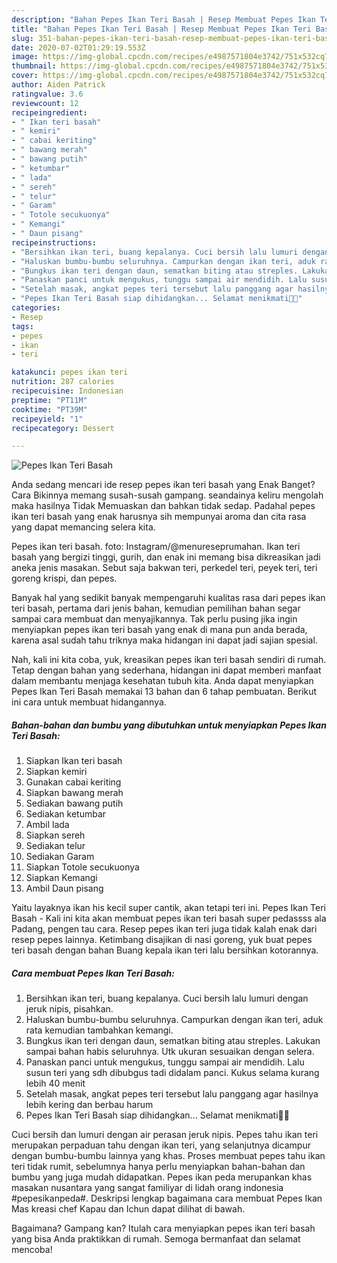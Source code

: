 ```yaml
---
description: "Bahan Pepes Ikan Teri Basah | Resep Membuat Pepes Ikan Teri Basah Yang Enak dan Simpel"
title: "Bahan Pepes Ikan Teri Basah | Resep Membuat Pepes Ikan Teri Basah Yang Enak dan Simpel"
slug: 351-bahan-pepes-ikan-teri-basah-resep-membuat-pepes-ikan-teri-basah-yang-enak-dan-simpel
date: 2020-07-02T01:29:19.553Z
image: https://img-global.cpcdn.com/recipes/e4987571804e3742/751x532cq70/pepes-ikan-teri-basah-foto-resep-utama.jpg
thumbnail: https://img-global.cpcdn.com/recipes/e4987571804e3742/751x532cq70/pepes-ikan-teri-basah-foto-resep-utama.jpg
cover: https://img-global.cpcdn.com/recipes/e4987571804e3742/751x532cq70/pepes-ikan-teri-basah-foto-resep-utama.jpg
author: Aiden Patrick
ratingvalue: 3.6
reviewcount: 12
recipeingredient:
- " Ikan teri basah"
- " kemiri"
- " cabai keriting"
- " bawang merah"
- " bawang putih"
- " ketumbar"
- " lada"
- " sereh"
- " telur"
- " Garam"
- " Totole secukuonya"
- " Kemangi"
- " Daun pisang"
recipeinstructions:
- "Bersihkan ikan teri, buang kepalanya. Cuci bersih lalu lumuri dengan jeruk nipis, pisahkan."
- "Haluskan bumbu-bumbu seluruhnya. Campurkan dengan ikan teri, aduk rata kemudian tambahkan kemangi."
- "Bungkus ikan teri dengan daun, sematkan biting atau streples. Lakukan sampai bahan habis seluruhnya. Utk ukuran sesuaikan dengan selera."
- "Panaskan panci untuk mengukus, tunggu sampai air mendidih. Lalu susun teri yang sdh dibubgus tadi didalam panci. Kukus selama kurang lebih 40 menit"
- "Setelah masak, angkat pepes teri tersebut lalu panggang agar hasilnya lebih kering dan berbau harum"
- "Pepes Ikan Teri Basah siap dihidangkan... Selamat menikmati🙏🙏"
categories:
- Resep
tags:
- pepes
- ikan
- teri

katakunci: pepes ikan teri 
nutrition: 287 calories
recipecuisine: Indonesian
preptime: "PT11M"
cooktime: "PT39M"
recipeyield: "1"
recipecategory: Dessert

---
```



![Pepes Ikan Teri Basah](https://img-global.cpcdn.com/recipes/e4987571804e3742/751x532cq70/pepes-ikan-teri-basah-foto-resep-utama.jpg)

Anda sedang mencari ide resep pepes ikan teri basah yang Enak Banget? Cara Bikinnya memang susah-susah gampang. seandainya keliru mengolah maka hasilnya Tidak Memuaskan dan bahkan tidak sedap. Padahal pepes ikan teri basah yang enak harusnya sih mempunyai aroma dan cita rasa yang dapat memancing selera kita.

Pepes ikan teri basah. foto: Instagram/@menureseprumahan. Ikan teri basah yang bergizi tinggi, gurih, dan enak ini memang bisa dikreasikan jadi aneka jenis masakan. Sebut saja bakwan teri, perkedel teri, peyek teri, teri goreng krispi, dan pepes.

Banyak hal yang sedikit banyak mempengaruhi kualitas rasa dari pepes ikan teri basah, pertama dari jenis bahan, kemudian pemilihan bahan segar sampai cara membuat dan menyajikannya. Tak perlu pusing jika ingin menyiapkan pepes ikan teri basah yang enak di mana pun anda berada, karena asal sudah tahu triknya maka hidangan ini dapat jadi sajian spesial.


Nah, kali ini kita coba, yuk, kreasikan pepes ikan teri basah sendiri di rumah. Tetap dengan bahan yang sederhana, hidangan ini dapat memberi manfaat dalam membantu menjaga kesehatan tubuh kita. Anda dapat menyiapkan Pepes Ikan Teri Basah memakai 13 bahan dan 6 tahap pembuatan. Berikut ini cara untuk membuat hidangannya.

<!--inarticleads1-->

##### Bahan-bahan dan bumbu yang dibutuhkan untuk menyiapkan Pepes Ikan Teri Basah:

1. Siapkan  Ikan teri basah
1. Siapkan  kemiri
1. Gunakan  cabai keriting
1. Siapkan  bawang merah
1. Sediakan  bawang putih
1. Sediakan  ketumbar
1. Ambil  lada
1. Siapkan  sereh
1. Sediakan  telur
1. Sediakan  Garam
1. Siapkan  Totole secukuonya
1. Siapkan  Kemangi
1. Ambil  Daun pisang


Yaitu layaknya ikan his kecil super cantik, akan tetapi teri ini. Pepes Ikan Teri Basah - Kali ini kita akan membuat pepes ikan teri basah super pedassss ala Padang, pengen tau cara. Resep pepes ikan teri juga tidak kalah enak dari resep pepes lainnya. Ketimbang disajikan di nasi goreng, yuk buat pepes teri basah dengan bahan Buang kepala ikan teri lalu bersihkan kotorannya. 

<!--inarticleads2-->

##### Cara membuat Pepes Ikan Teri Basah:

1. Bersihkan ikan teri, buang kepalanya. Cuci bersih lalu lumuri dengan jeruk nipis, pisahkan.
1. Haluskan bumbu-bumbu seluruhnya. Campurkan dengan ikan teri, aduk rata kemudian tambahkan kemangi.
1. Bungkus ikan teri dengan daun, sematkan biting atau streples. Lakukan sampai bahan habis seluruhnya. Utk ukuran sesuaikan dengan selera.
1. Panaskan panci untuk mengukus, tunggu sampai air mendidih. Lalu susun teri yang sdh dibubgus tadi didalam panci. Kukus selama kurang lebih 40 menit
1. Setelah masak, angkat pepes teri tersebut lalu panggang agar hasilnya lebih kering dan berbau harum
1. Pepes Ikan Teri Basah siap dihidangkan... Selamat menikmati🙏🙏


Cuci bersih dan lumuri dengan air perasan jeruk nipis. Pepes tahu ikan teri merupakan perpaduan tahu dengan ikan teri, yang selanjutnya dicampur dengan bumbu-bumbu lainnya yang khas. Proses membuat pepes tahu ikan teri tidak rumit, sebelumnya hanya perlu menyiapkan bahan-bahan dan bumbu yang juga mudah didapatkan. Pepes ikan peda merupankan khas masakan nusantara yang sangat familiyar di lidah orang indonesia #pepesikanpeda#. Deskripsi lengkap bagaimana cara membuat Pepes Ikan Mas kreasi chef Kapau dan Ichun dapat dilihat di bawah. 

Bagaimana? Gampang kan? Itulah cara menyiapkan pepes ikan teri basah yang bisa Anda praktikkan di rumah. Semoga bermanfaat dan selamat mencoba!
